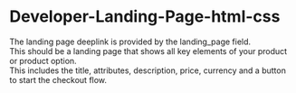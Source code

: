 # Developer-Landing-Page-html-css

The landing page deeplink is provided by the landing_page field.<br>
This should be a landing page that shows all key elements of your product or product option. <br> This includes the title, attributes, description, price, currency and a button to start the checkout flow.
